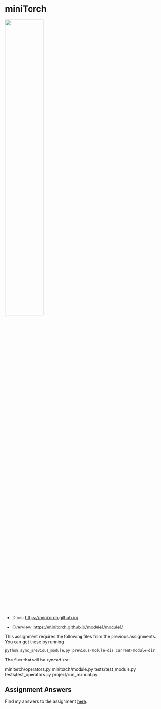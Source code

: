 # miniTorch

<img src="https://minitorch.github.io/minitorch.svg" width="50%">

- Docs: https://minitorch.github.io/

- Overview: https://minitorch.github.io/module1/module1/

This assignment requires the following files from the previous assignments. You can get these by running

```bash
python sync_previous_module.py previous-module-dir current-module-dir
```

The files that will be synced are:

minitorch/operators.py minitorch/module.py tests/test_module.py tests/test_operators.py project/run_manual.py

## Assignment Answers

Find my answers to the assignment [here](./Assignment.md).
